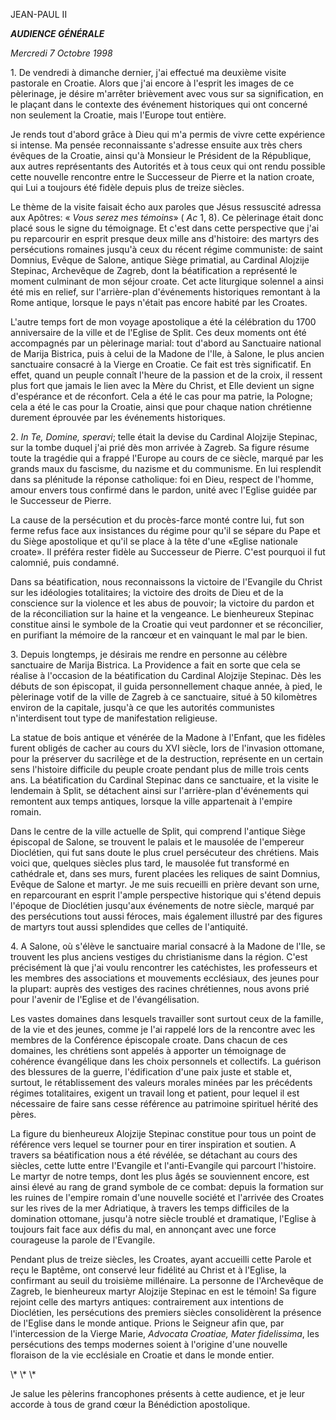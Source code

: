 JEAN-PAUL II


***AUDIENCE GÉNÉRALE***

*Mercredi 7 Octobre 1998*

1\. De vendredi à dimanche dernier, j'ai effectué ma deuxième visite pastorale en Croatie. Alors que j'ai encore à l'esprit les images de ce pèlerinage, je désire m'arrêter brièvement avec vous sur sa signification, en le plaçant dans le contexte des événement historiques qui ont concerné non seulement la Croatie, mais l'Europe tout entière.

Je rends tout d'abord grâce à Dieu qui m'a permis de vivre cette expérience si intense. Ma pensée reconnaissante s'adresse ensuite aux très chers évêques de la Croatie, ainsi qu'à Monsieur le Président de la République, aux autres représentants des Autorités et à tous ceux qui ont rendu possible cette nouvelle rencontre entre le Successeur de Pierre et la nation croate, qui Lui a toujours été fidèle depuis plus de treize siècles.

Le thème de la visite faisait écho aux paroles que Jésus ressuscité adressa aux Apôtres: « *Vous serez mes témoins*» ( *Ac* 1, 8). Ce pèlerinage était donc placé sous le signe du témoignage. Et c'est dans cette perspective que j'ai pu reparcourir en esprit presque deux mille ans d'histoire: des martyrs des persécutions romaines jusqu'à ceux du récent régime communiste: de saint Domnius, Evêque de Salone, antique Siège primatial, au Cardinal Alojzije Stepinac, Archevêque de Zagreb, dont la béatification a représenté le moment culminant de mon séjour croate. Cet acte liturgique solennel a ainsi été mis en relief, sur l'arrière-plan d'événements historiques remontant à la Rome antique, lorsque le pays n'était pas encore habité par les Croates.

L'autre temps fort de mon voyage apostolique a été la célébration du 1700 anniversaire de la ville et de l'Eglise de Split. Ces deux moments ont été accompagnés par un pèlerinage marial: tout d'abord au Sanctuaire national de Marija Bistrica, puis à celui de la Madone de l'Ile, à Salone, le plus ancien sanctuaire consacré à la Vierge en Croatie. Ce fait est très significatif. En effet, quand un peuple connaît l'heure de la passion et de la croix, il ressent plus fort que jamais le lien avec la Mère du Christ, et Elle devient un signe d'espérance et de réconfort. Cela a été le cas pour ma patrie, la Pologne; cela a été le cas pour la Croatie, ainsi que pour chaque nation chrétienne durement éprouvée par les événements historiques.

2\. *In Te, Domine, speravi*; telle était la devise du Cardinal Alojzije Stepinac, sur la tombe duquel j'ai prié dès mon arrivée à Zagreb. Sa figure résume toute la tragédie qui a frappé l'Europe au cours de ce siècle, marqué par les grands maux du fascisme, du nazisme et du communisme. En lui resplendit dans sa plénitude la réponse catholique: foi en Dieu, respect de l'homme, amour envers tous confirmé dans le pardon, unité avec l'Eglise guidée par le Successeur de Pierre.

La cause de la persécution et du procès-farce monté contre lui, fut son ferme refus face aux insistances du régime pour qu'il se sépare du Pape et du Siège apostolique et qu'il se place à la tête d'une «Eglise nationale croate». Il préféra rester fidèle au Successeur de Pierre. C'est pourquoi il fut calomnié, puis condamné.

Dans sa béatification, nous reconnaissons la victoire de l'Evangile du Christ sur les idéologies totalitaires; la victoire des droits de Dieu et de la conscience sur la violence et les abus de pouvoir; la victoire du pardon et de la réconciliation sur la haine et la vengeance. Le bienheureux Stepinac constitue ainsi le symbole de la Croatie qui veut pardonner et se réconcilier, en purifiant la mémoire de la rancœur et en vainquant le mal par le bien.

3\. Depuis longtemps, je désirais me rendre en personne au célèbre sanctuaire de Marija Bistrica. La Providence a fait en sorte que cela se réalise à l'occasion de la béatification du Cardinal Alojzije Stepinac. Dès les débuts de son épiscopat, il guida personnellement chaque année, à pied, le pèlerinage votif de la ville de Zagreb à ce sanctuaire, situé à 50 kilomètres environ de la capitale, jusqu'à ce que les autorités communistes n'interdisent tout type de manifestation religieuse.

La statue de bois antique et vénérée de la Madone à l'Enfant, que les fidèles furent obligés de cacher au cours du XVI siècle, lors de l'invasion ottomane, pour la préserver du sacrilège et de la destruction, représente en un certain sens l'histoire difficile du peuple croate pendant plus de mille trois cents ans. La béatification du Cardinal Stepinac dans ce sanctuaire, et la visite le lendemain à Split, se détachent ainsi sur l'arrière-plan d'événements qui remontent aux temps antiques, lorsque la ville appartenait à l'empire romain.

Dans le centre de la ville actuelle de Split, qui comprend l'antique Siège épiscopal de Salone, se trouvent le palais et le mausolée de l'empereur Dioclétien, qui fut sans doute le plus cruel persécuteur des chrétiens. Mais voici que, quelques siècles plus tard, le mausolée fut transformé en cathédrale et, dans ses murs, furent placées les reliques de saint Domnius, Evêque de Salone et martyr. Je me suis recueilli en prière devant son urne, en reparcourant en esprit l'ample perspective historique qui s'étend depuis l'époque de Dioclétien jusqu'aux événements de notre siècle, marqué par des persécutions tout aussi féroces, mais également illustré par des figures de martyrs tout aussi splendides que celles de l'antiquité.

4\. A Salone, où s'élève le sanctuaire marial consacré à la Madone de l'Ile, se trouvent les plus anciens vestiges du christianisme dans la région. C'est précisément là que j'ai voulu rencontrer les catéchistes, les professeurs et les membres des associations et mouvements ecclésiaux, des jeunes pour la plupart: auprès des vestiges des racines chrétiennes, nous avons prié pour l'avenir de l'Eglise et de l'évangélisation.

Les vastes domaines dans lesquels travailler sont surtout ceux de la famille, de la vie et des jeunes, comme je l'ai rappelé lors de la rencontre avec les membres de la Conférence épiscopale croate. Dans chacun de ces domaines, les chrétiens sont appelés à apporter un témoignage de cohérence évangélique dans les choix personnels et collectifs. La guérison des blessures de la guerre, l'édification d'une paix juste et stable et, surtout, le rétablissement des valeurs morales minées par les précédents régimes totalitaires, exigent un travail long et patient, pour lequel il est nécessaire de faire sans cesse référence au patrimoine spirituel hérité des pères.

La figure du bienheureux Alojzije Stepinac constitue pour tous un point de référence vers lequel se tourner pour en tirer inspiration et soutien. A travers sa béatification nous a été révélée, se détachant au cours des siècles, cette lutte entre l'Evangile et l'anti-Evangile qui parcourt l'histoire. Le martyr de notre temps, dont les plus âgés se souviennent encore, est ainsi élevé au rang de grand symbole de ce combat: depuis la formation sur les ruines de l'empire romain d'une nouvelle société et l'arrivée des Croates sur les rives de la mer Adriatique, à travers les temps difficiles de la domination ottomane, jusqu'à notre siècle troublé et dramatique, l'Eglise à toujours fait face aux défis du mal, en annonçant avec une force courageuse la parole de l'Evangile.

Pendant plus de treize siècles, les Croates, ayant accueilli cette Parole et reçu le Baptême, ont conservé leur fidélité au Christ et à l'Eglise, la confirmant au seuil du troisième millénaire. La personne de l'Archevêque de Zagreb, le bienheureux martyr Alojzije Stepinac en est le témoin! Sa figure rejoint celle des martyrs antiques: contrairement aux intentions de Dioclétien, les persécutions des premiers siècles consolidèrent la présence de l'Eglise dans le monde antique. Prions le Seigneur afin que, par l'intercession de la Vierge Marie, *Advocata Croatiae, Mater fidelissima*, les persécutions des temps modernes soient à l'origine d'une nouvelle floraison de la vie ecclésiale en Croatie et dans le monde entier.

\\* \\* \\*

Je salue les pèlerins francophones présents à cette audience, et je leur accorde à tous de grand cœur la Bénédiction apostolique.